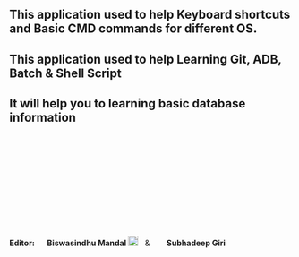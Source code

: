 <!-- # About -->


## This application used to help Keyboard shortcuts and Basic CMD commands for different OS.


## This application used to help Learning Git, ADB, Batch & Shell Script

## It will help you to learning basic database information

</br></br></br></br>
<!-- <div style="margin:auto;padding:1px;max-width:70px">
    <a href="https://github.com/artbindu" target="_blank"><img align="middle" src="https://artbindu.github.io/artbindu/favicon.ico"></a> -->
</div>
</br></br></br></br></br>

**Editor:**  **[<img width="15px" padding="1px" src="https://cdn.simpleicons.org/github"/>](https://github.com/artbindu) Biswasindhu Mandal [<img width="18px" padding="1px" src="./favicon.ico"/>](https://github.com/artbindu)** 
&nbsp; & &nbsp; 
**[<img width="15px" backgroundColor="black" padding="1px" src="https://cdn.simpleicons.org/github"/>](https://github.com/SubhadeepGiri) Subhadeep Giri**<br>

